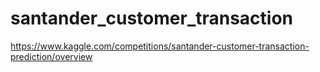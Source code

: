 # santander_customer_transaction
https://www.kaggle.com/competitions/santander-customer-transaction-prediction/overview

